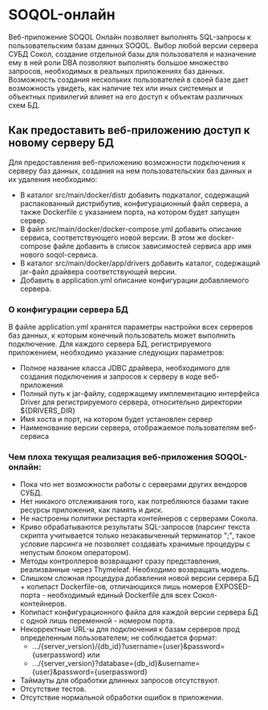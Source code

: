 # SOQOL-онлайн

Веб-приложение SOQOL Онлайн позволяет выполнять SQL-запросы к пользовательским базам данных SOQOL. 
Выбор любой версии сервера СУБД Сокол, создание отдельной базы для пользователя и назначение ему в ней роли DBA позволяют выполнять большое множество запросов,
необходимых в реальных приложениях баз данных.
Возможность создания нескольких пользователей в своей базе дает возможность увидеть, как наличие тех или иных системных и объектных привилегий влияет на его доступ к объектам различных схем БД.

## Как предоставить веб-приложению доступ к новому серверу БД
Для предоставления веб-приложению возможности подключения к серверу баз данных, создания на нем пользовательских баз данных и их удаления необходимо:
- В каталог src/main/docker/distr добавить подкаталог, содержащий распакованный дистрибутив, конфигурационный файл сервера, а также Dockerfile с указанием порта, на котором будет запущен сервер.
- В файл src/main/docker/docker-compose.yml добавить описание сервиса, соответствующего новой версии. В этом же docker-compose файле добавить в список зависимостей сервиса app имя нового soqol-сервиса.
- В каталог src/main/docker/app/drivers добавить каталог, содержащий jar-файл драйвера соответствующей версии.
- Добавить в application.yml описание конфигурации добавляемого сервера.


### О конфигурации сервера БД
 В файле application.yml хранятся параметры настройки всех серверов баз данных,
 к которым конечный пользователь может выполнить подключение. 
 Для каждого сервера БД, регистрируемого приложением, необходимо указание следующих параметров:
 - Полное название класса JDBC драйвера, необходимого для создания подключения и запросов к серверу в коде веб-приложения
 - Полный путь к jar-файлу, содержащему имплементацию интерфейса Driver для регистрируемого сервера, относительно директории ${DRIVERS_DIR}
 - Имя хоста и порт, на котором будет установлен сервер
 - Наименование версии сервера, отображаемое пользователям веб-сервиса


 ### Чем плоха текущая реализация веб-приложения SOQOL-онлайн:
- Пока что нет возможности работы с серверами других вендоров СУБД.
- Нет никакого отслеживания того, как потребляются базами такие ресурсы приложения, как память и диск.
- Не настроены политики рестарта контейнеров с серверами Сокола.
- Криво обрабатываются результаты SQL-запросов (парсинг текста скрипта учитывается только незакавыченный терминатор ";", такое условие парсинга не позволяет создавать хранимые процедуры с непустым блоком оператором).
- Методы контроллеров возвращают сразу представления, реализванные через Thymeleaf. Необходимо возвращать модель.
- Слишком сложная процедура добавления новой версии сервера БД + копипаст Dockerfile-ов, отличающихся лишь номеров EXPOSED-порта - необходимый единый Dockerfile для всех Сокол-контейнеров.
- Копипаст конфигурационного файла для каждой версии сервера БД с одной лишь переменной - номером порта.
- Некорректные URL-ы для подключения к базам серверов прод определенным пользователем; не соблюдается формат:
  - .../{server_version}/{db_id}?username={user}&password={userpassword} или
  - .../{server_version}?database={db_id}&username={user}&password={userpassword}
- Таймауты для обработки длинных запросов отсутствуют.
- Отсутствие тестов.
- Отсутствие нормальной обработки ошибок в приложении.
